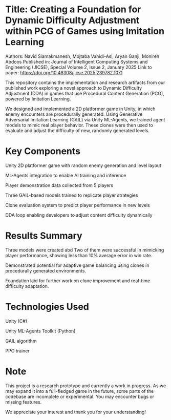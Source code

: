 # Title: Creating a Foundation for Dynamic Difficulty Adjustment within PCG of Games using Imitation Learning
Authors: Navid Siamakmanesh, Mojtaba Vahidi-Asl, Aryan Ganji, Monireh Abdoos
Published in: Journal of Intelligent Computing Systems and Engineering (JICSE), Special Volume 2, Issue 2, January 2025
Link to paper: https://doi.org/10.48308/jicse.2025.239782.1071

This repository contains the implementation and research artifacts from our published work exploring a novel approach to Dynamic Difficulty Adjustment (DDA) in games that use Procedural Content Generation (PCG), powered by Imitation Learning.

We designed and implemented a 2D platformer game in Unity, in which enemy encounters are procedurally generated. Using Generative Adversarial Imitation Learning (GAIL) via Unity ML-Agents, we trained agent models to mimic real player behavior. These clones were then used to evaluate and adjust the difficulty of new, randomly generated levels.

# Key Components

Unity 2D platformer game with random enemy generation and level layout

ML-Agents integration to enable AI training and inference

Player demonstration data collected from 5 players

Three GAIL-based models trained to replicate player strategies

Clone evaluation system to predict player performance in new levels

DDA loop enabling developers to adjust content difficulty dynamically

# Results Summary
 Three models were created abd Two of them were successful in mimicking player performance, showing less than 10% average error in win rate.

Demonstrated potential for adaptive game balancing using clones in procedurally generated environments.

Foundation laid for further work on clone improvement and real-time difficulty adaptation.

# Technologies Used
Unity (C#)

Unity ML-Agents Toolkit (Python)

GAIL algorithm

PPO trainer

# Note
This project is a research prototype and currently a work in progress. As we may expand it into a full-fledged game in the future, some parts of the codebase are incomplete or experimental. You may encounter bugs or missing features.

We appreciate your interest and thank you for your understanding!
